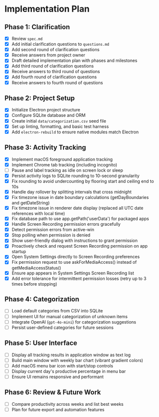 # Implementation Plan

## Phase 1: Clarification

- [x] Review `spec.md`
- [x] Add initial clarification questions to `questions.md`
- [x] Add second round of clarification questions
- [x] Receive answers from project owner
- [x] Draft detailed implementation plan with phases and milestones
- [x] Add third round of clarification questions
- [x] Receive answers to third round of questions
- [x] Add fourth round of clarification questions
- [x] Receive answers to fourth round of questions

## Phase 2: Project Setup

- [x] Initialize Electron project structure
- [x] Configure SQLite database and ORM
- [x] Create initial `data/categorization.csv` seed file
- [x] Set up linting, formatting, and basic test harness
- [x] Add `electron-rebuild` to ensure native modules match Electron

## Phase 3: Activity Tracking

- [x] Implement macOS foreground application tracking
- [x] Implement Chrome tab tracking (including incognito)
- [ ] Pause and label tracking as idle on screen lock or sleep
- [x] Persist activity logs to SQLite rounding to 10-second granularity
 - [x] Fix rounding to avoid undercounting by flooring start and ceiling end to 10s
 - [x] Handle day rollover by splitting intervals that cross midnight
 - [x] Fix timezone issue in date boundary calculations (getDayBoundaries and getDateString)
 - [x] Fix timezone issue in renderer date display (replaced all UTC date references with local time)
 - [x] Fix database path to use app.getPath('userData') for packaged apps
- [x] Handle Screen Recording permission errors gracefully
 - [x] Detect permission errors from active-win
 - [x] Stop polling when permission is denied
 - [x] Show user-friendly dialog with instructions to grant permission
 - [x] Proactively check and request Screen Recording permission on app startup
 - [x] Open System Settings directly to Screen Recording preferences
 - [x] Fix permission request to use askForMediaAccess() instead of getMediaAccessStatus()
 - [x] Ensure app appears in System Settings Screen Recording list
 - [x] Add error tolerance for intermittent permission losses (retry up to 3 times before stopping)

## Phase 4: Categorization

- [ ] Load default categories from CSV into SQLite
- [ ] Implement UI for manual categorization of unknown items
- [ ] Integrate OpenAI (`gpt-4o-mini`) for categorization suggestions
- [ ] Persist user-defined categories for future sessions

## Phase 5: User Interface

- [ ] Display all tracking results in application window as text log
- [ ] Build main window with weekly bar chart (vibrant gradient colors)
- [ ] Add macOS menu bar icon with start/stop controls
- [ ] Display current day's productive percentage in menu bar
- [ ] Ensure UI remains responsive and performant

## Phase 6: Review & Future Work

- [ ] Compare productivity across weeks and list best weeks
- [ ] Plan for future export and automation features
